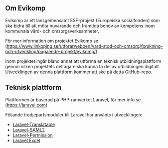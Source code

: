 ## Om Evikomp

Evikomp är ett länsgemensamt ESF-projekt (Europeiska socialfonden) som ska bidra till att möta nuvarande och framtida behov av kompetens inom kommunala vård- och omsorgsverksamheter.

För mer information om projektet Evikomp se (https://www.linkoping.se/utforarwebben/vard-stod-och-omsorg/forskning-och-utveckling/pagaende-projekt/evikomp/)

Inom projektet ingår bland annat att utforma en teknisk utbildningsplattform genom vilken projektets deltagare ska kunna ta del av utbildningen digitalt. Utvecklingen av denna plattform kommer att ske på detta GitHub-repo.

## Teknisk plattform

Plattformen är baserad på PHP-ramverket Laravel, för mer info se (https://laravel.com)

Följande tredjepartsmoduler till Laravel har använts i utvecklingen:
- [Laravel-Translatable](https://github.com/dimsav/laravel-translatable)
- [Laravel-SAML2](https://github.com/aacotroneo/laravel-saml2)
- [Laravel-Permission](https://github.com/spatie/laravel-permission)
- [Laravel Excel](https://laravel-excel.maatwebsite.nl/)
